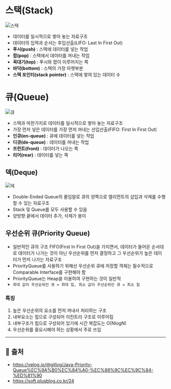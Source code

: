 # 스택(Stack)
![스택](https://github.com/mkyoung24/Algorithm/assets/103173521/863627aa-ac96-40a4-8a8c-4358c9096c14)
- 데이터를 일시적으로 쌓아 놓는 자료구조
- 데이터의 입력과 순서는 후입선출(LIFO: Last In First Out)
- **푸시(push)** : 스택에 데이터를 넣는 작업
- **팝(pop)** : 스택에서 데이터를 꺼내는 작업
- **꼭대기(top)** : 푸시와 팝이 이루어지는 쪽
- **바닥(bottom)** : 스택의 가장 아랫부분
- **스택 포인터(stack pointer)** : 스택에 쌓여 있는 데이터 수


# 큐(Queue)
![큐](https://github.com/mkyoung24/Algorithm/assets/103173521/47352eff-0898-4959-a14d-c841c6d6d5ae)
- 스택과 마찬가지로 데이터를 일시적으로 쌓아 놓는 자료구조
- 가장 먼저 넣은 데이터를 가장 먼저 꺼내는 선입선출(FIFO: First In First Out)
- **인큐(en-queue)** : 큐에 데이터를 넣는 작업
- **디큐(de-queue)** : 데이터를 꺼내는 작업
- **프런트(front)** : 데이터가 나오는 쪽
- **리어(rear)** : 데이터를 넣는 쪽

## 덱(Deque)
![덱](https://github.com/mkyoung24/Algorithm/assets/103173521/aeafbf89-df66-4fc1-a738-350728f78ad4)
- Double-Ended Queue의 줄임말로 큐의 양쪽으로 엘리먼트의 삽입과 삭제를 수행할 수 있는 자료구조
- Stack 및 Queue를 모두 사용할 수 있음
- 양방향 끝에서 데이터 추가, 삭제가 용이

## 우선순위 큐(Priority Queue)
- 일반적인 큐의 구조 FIFO(First In First Out)을 가지면서, 데이터가 들어온 순서대로 데이터가 나가는 것이 아닌 우선순위를 먼저 결정하고 그 우선순위가 높은 데이터가 먼저 나가는 자료구조
- PriorityQueue를 사용하기 위해선 우선순위 큐에 저장할 객체는 필수적으로 Comparable Interface를 구현해야 함
- PriorityQueue는 Heap을 이용하여 구현하는 것이 일반적
- `최대 값이 우선순위인 큐 = 최대 힙, 최소 값이 우선순위인 큐 = 최소 힙`
### 특징
1. 높은 우선순위의 요소를 먼저 꺼내서 처리하는 구조
2. 내부요소는 힙으로 구성되어 이진트리 구조로 이루어짐
3. 내부구조가 힙으로 구성되어 있기에 시간 복잡도는 O(NlogN)
4. 우선순위를 중요시해야 하는 상황에서 주로 쓰임

***
## :file_folder: 출처
- <https://velog.io/@gillog/Java-Priority-Queue%EC%9A%B0%EC%84%A0-%EC%88%9C%EC%9C%84-%ED%81%90>
- <https://soft.plusblog.co.kr/24>
